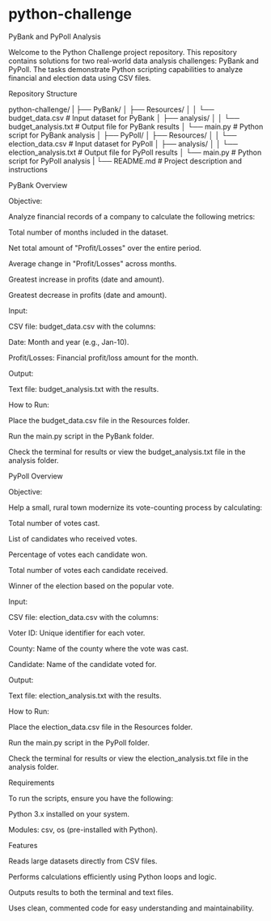# python-challenge

PyBank and PyPoll Analysis

Welcome to the Python Challenge project repository. This repository contains solutions for two real-world data analysis challenges: PyBank and PyPoll. The tasks demonstrate Python scripting capabilities to analyze financial and election data using CSV files.

Repository Structure

python-challenge/
|
├── PyBank/
│   ├── Resources/
│   │   └── budget_data.csv        # Input dataset for PyBank
│   ├── analysis/
│   │   └── budget_analysis.txt   # Output file for PyBank results
│   └── main.py                   # Python script for PyBank analysis
│
├── PyPoll/
│   ├── Resources/
│   │   └── election_data.csv     # Input dataset for PyPoll
│   ├── analysis/
│   │   └── election_analysis.txt # Output file for PyPoll results
│   └── main.py                   # Python script for PyPoll analysis
|
└── README.md                     # Project description and instructions

PyBank Overview

Objective:

Analyze financial records of a company to calculate the following metrics:

Total number of months included in the dataset.

Net total amount of "Profit/Losses" over the entire period.

Average change in "Profit/Losses" across months.

Greatest increase in profits (date and amount).

Greatest decrease in profits (date and amount).

Input:

CSV file: budget_data.csv with the columns:

Date: Month and year (e.g., Jan-10).

Profit/Losses: Financial profit/loss amount for the month.

Output:

Text file: budget_analysis.txt with the results.

How to Run:

Place the budget_data.csv file in the Resources folder.

Run the main.py script in the PyBank folder.

Check the terminal for results or view the budget_analysis.txt file in the analysis folder.

PyPoll Overview

Objective:

Help a small, rural town modernize its vote-counting process by calculating:

Total number of votes cast.

List of candidates who received votes.

Percentage of votes each candidate won.

Total number of votes each candidate received.

Winner of the election based on the popular vote.

Input:

CSV file: election_data.csv with the columns:

Voter ID: Unique identifier for each voter.

County: Name of the county where the vote was cast.

Candidate: Name of the candidate voted for.

Output:

Text file: election_analysis.txt with the results.

How to Run:

Place the election_data.csv file in the Resources folder.

Run the main.py script in the PyPoll folder.

Check the terminal for results or view the election_analysis.txt file in the analysis folder.

Requirements

To run the scripts, ensure you have the following:

Python 3.x installed on your system.

Modules: csv, os (pre-installed with Python).

Features

Reads large datasets directly from CSV files.

Performs calculations efficiently using Python loops and logic.

Outputs results to both the terminal and text files.

Uses clean, commented code for easy understanding and maintainability.